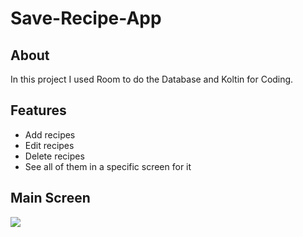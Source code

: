 # Save-Recipe-App

## About

In this project I used Room to do the Database and Koltin for Coding.

## Features

- Add recipes
- Edit recipes
- Delete recipes
- See all of them in a specific screen for it

## Main Screen

<img src="https://cdn.discordapp.com/attachments/493163081644376064/896164398241030184/unknown.png" />
